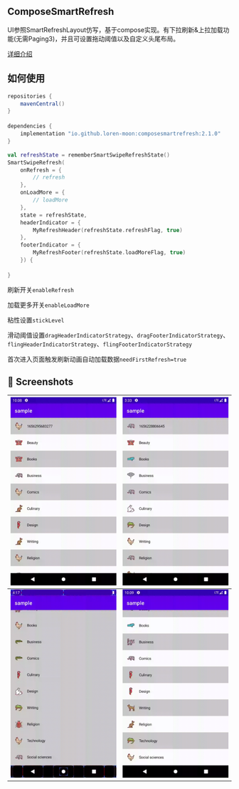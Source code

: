## ComposeSmartRefresh
UI参照SmartRefreshLayout仿写，基于compose实现。有下拉刷新&上拉加载功能(无需Paging3)，并且可设置拖动阈值以及自定义头尾布局。

[详细介绍](https://juejin.cn/post/7113733273561333797)

## 如何使用
```gradle
repositories {
    mavenCentral()
}

dependencies {
    implementation "io.github.loren-moon:composesmartrefresh:2.1.0"
}
```

```kotlin
val refreshState = rememberSmartSwipeRefreshState()
SmartSwipeRefresh(
    onRefresh = {
        // refresh
    },
    onLoadMore = {
        // loadMore
    },
    state = refreshState,
    headerIndicator = {
        MyRefreshHeader(refreshState.refreshFlag, true)
    },
    footerIndicator = {
        MyRefreshFooter(refreshState.loadMoreFlag, true)
    }) {
    
}
```

刷新开关`enableRefresh`

加载更多开关`enableLoadMore`

粘性设置`stickLevel`

滑动阈值设置`dragHeaderIndicatorStrategy`、`dragFooterIndicatorStrategy`、`flingHeaderIndicatorStrategy`、`flingFooterIndicatorStrategy`

首次进入页面触发刷新动画自动加载数据`needFirstRefresh=true`

## :camera_flash: Screenshots

| <img src="/snapshot/refresh_success.gif" width="260"> | <img src="/snapshot/refresh_error.gif" width="260"> |
|-------------------------------------------------------|-----------------------------------------------------|
| <img src="/snapshot/load_success.gif" width="260">    | <img src="/snapshot/load_error.gif" width="260">    |
